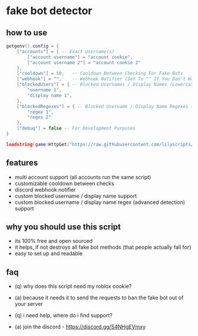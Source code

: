 # fake bot detector
## how to use
```lua
getgenv().config = {
    ["accounts"] = { -- Exact Username(s)
        ["account username"] = "account cookie",
        ["account username 2"] = "account cookie 2"
    },
    ["cooldown"] = 10,   -- Cooldown Between Checking For Fake Bots
    ["webhook"] = "",    -- Webhook Notifier (Set To "" If You Don't Want It)
    ["blockedUsers"] = { -- Blocked Usernames / Display Names (Lowercase)
        "username 1",
        "display name 1",
    },
    ["blockedRegexes"] = { -- Blocked Username / Display Name Regexes (Advanced Detection)
        "regex 1",
        "regex 2"
    },
    ["debug"] = false -- For Development Purposes
}

loadstring(game:HttpGet("https://raw.githubusercontent.com/lilyscripts/fake-bot-detector/main/script.lua"))()
```
## features
- multi account support (all accounts run the same script)
- customizable cooldown between checks
- discord webhook notifier
- custom blocked username / display name support
- custom blocked username / display name regex (advanced detection) support
## why you should use this script
- its 100% free and open sourced
- it helps, if not destroys all fake bot methods (that people actually fall for)
- easy to set up and readable
## faq
- (q) why does this script need my roblox cookie?
- (a) because it needs it to send the requests to ban the fake bot out of your server

- (q) i need help, where do i find support?
- (a) join the discord - https://discord.gg/S4NHgEVmxy
